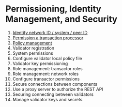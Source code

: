 # Permissioning, Identity Management, and Security

1. [Identify network ID / system / peer ID](./1_identify_network_ID_system_peer_ID/README.md)
2. [Permission a transaction processor](./2.permission_a_transaction_processor/README.md)
3. [Policy management](./3_policy_management/README.md)
4. Validator registration
5. System permissions
6. Configure validator local policy file
7. Validator key permissioning
8. Role management: transactor roles
9. Role management: network roles
10. Configure transactor permissions
11. Secure connections between components
12. Use a proxy server to authorize the REST API
13. Securing connecting between validators
14. Manage validator keys and secrets
